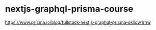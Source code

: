 # nextjs-graphql-prisma-course
https://www.prisma.io/blog/fullstack-nextjs-graphql-prisma-oklidw1rhw
